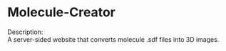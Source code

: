 # Molecule-Creator
Description:  
A server-sided website that converts molecule .sdf files into 3D images.  
